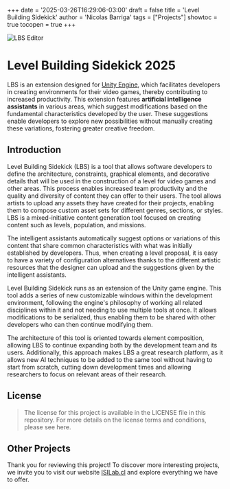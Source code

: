 +++
date = '2025-03-26T16:29:06-03:00'
draft = false
title = 'Level Building Sidekick'
author = 'Nicolas Barriga'
tags =  ["Projects"]
showtoc = true
tocopen = true
+++



![LBS Editor](/images/lbs_01.png "Map Generated Using LBS")
# Level Building Sidekick 2025

LBS is an extension designed for [Unity Engine](https://unity.com), which facilitates developers in creating environments for their video games, thereby contributing to increased productivity. This extension features **artificial intelligence assistants** in various areas, which suggest modifications based on the fundamental characteristics developed by the user. These suggestions enable developers to explore new possibilities without manually creating these variations, fostering greater creative freedom.

## Introduction

Level Building Sidekick (LBS) is a tool that allows software developers to define the architecture, constraints, graphical elements, and decorative details that will be used in the construction of a level for video games and other areas. This process enables increased team productivity and the quality and diversity of content they can offer to their users. The tool allows artists to upload any assets they have created for their projects, enabling them to compose custom asset sets for different genres, sections, or styles. LBS is a mixed-initiative content generation tool focused on creating content such as levels, population, and missions.

The intelligent assistants automatically suggest options or variations of this content that share common characteristics with what was initially established by developers. Thus, when creating a level proposal, it is easy to have a variety of configuration alternatives thanks to the different artistic resources that the designer can upload and the suggestions given by the intelligent assistants.

Level Building Sidekick runs as an extension of the Unity game engine. This tool adds a series of new customizable windows within the development environment, following the engine's philosophy of working all related disciplines within it and not needing to use multiple tools at once. It allows modifications to be serialized, thus enabling them to be shared with other developers who can then continue modifying them.

The architecture of this tool is oriented towards element composition, allowing LBS to continue expanding both by the development team and its users. Additionally, this approach makes LBS a great research platform, as it allows new AI techniques to be added to the same tool without having to start from scratch, cutting down development times and allowing researchers to focus on relevant areas of their research.

## License
>The license for this project is available in the LICENSE file in this repository. For more details on the license terms and conditions, please see here.

## Other Projects
Thank you for reviewing this project! To discover more interesting projects, we invite you to visit our website [ISILab.cl](https://isilab.utalca.cl) and explore everything we have to offer.